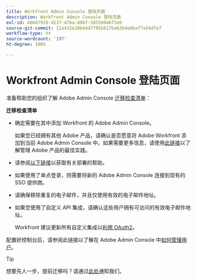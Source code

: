 ```yaml
---
title: Workfront Admin Console 登陆页面
description: Workfront Admin Console 登陆页面
exl-id: 46687939-d237-47ba-88bf-58550046f5e0
source-git-commit: 12a432e20b4447f05b617ba63b4e6baf7a54dfe7
workflow-type: ht
source-wordcount: '197'
ht-degree: 100%

---
```


# Workfront Admin Console 登陆页面

准备帮助您的组织了解 Adobe Admin Console [迁移检查清单](https://experienceleague.adobe.com/docs/workfront/using/administration-and-setup/admin-in-admin-console/prep-for-admin-console.html?lang=zh-Hans)：

**迁移检查清单**

* 确定需要在其中添加 Workfront 的 Adobe Admin Console。

  如果您已经拥有其他 Adobe 产品，请确认是否愿意将 Adobe Workfront 添加到当前 Adobe Admin Console 中。如果需要更多信息，请使用[此链接](https://helpx.adobe.com/cn/enterprise/using/admin-console.html)以了解管理 Adobe 产品的最佳实践。

* 请参阅[以下链接](https://helpx.adobe.com/cn/enterprise/using/deployment-planning.html)以获取有关部署的帮助。
* 如果使用了单点登录，则需要将新的 Adobe Admin Console 连接到现有的 SSO 提供商。
* 请确保移除重复的电子邮件，并且仅使用有效的电子邮件地址。
* 如果您使用了自定义 API 集成，请确认这些用户拥有可访问的有效电子邮件地址。

  Workfront 建议更新所有自定义集成以[利用 OAuth2](https://experienceleague.adobe.com/docs/workfront/using/administration-and-setup/configure-integrations/create-oauth-application.html?lang=zh-Hans)。

配置好控制台后，请参阅此链接以了解在 Adobe Admin Console 中[如何管理用户](https://experienceleague.adobe.com/docs/workfront/using/administration-and-setup/add-users/create-manage-users/admin-console.html?lang=zh-Hans)。

>[!TIP]
>
>想要先人一步，提前迁移吗？请通过[此处](https://workfront.az1.qualtrics.com/jfe/form/SV_9T5LuHf05JUOPAi)通知我们。